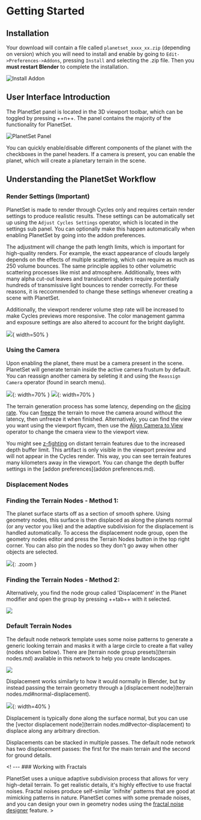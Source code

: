 # Getting Started

## Installation

Your download will contain a file called `planetset_xxxx_xx.zip` (depending on version) which you will need to install and enable by going to `Edit->Preferences->Addons`, pressing `Install` and selecting the .zip file. Then you **must restart Blender** to complete the installation.

![Install Addon](media/install_addon.jpg)

## User Interface Introduction

The PlanetSet panel is located in the 3D viewport toolbar, which can be toggled by pressing ++n++. The panel contains the majority of the functionality for PlanetSet.

![PlanetSet Panel](media/planetset_panel.jpg)

You can quickly enable/disable different components of the planet with the checkboxes in the panel headers. If a camera is present, you can enable the planet, which will create a planetary terrain in the scene.

## Understanding the PlanetSet Workflow

### Render Settings (Important)

PlanetSet is made to render through Cycles only and requires certain render settings to produce realistic results. These settings can be automatically set up using the `Adjust Cycles Settings` operator, which is located in the settings sub panel. You can optionally make this happen automatically when enabling PlanetSet by going into the addon preferences.

The adjustment will change the path length limits, which is important for high-quality renders. For example, the exact appearance of clouds largely depends on the effects of multiple scattering, which can require as much as 250 volume bounces. The same principle applies to other volumetric scattering processes like mist and atmosphere. Additionally, trees with many alpha cut-out leaves and translucent shaders require potentially hundreds of transmissive light bounces to render correctly. For these reasons, it is reccommended to change these settings whenever creating a scene with PlanetSet.

Additionally, the viewport renderer volume step rate will be increased to make Cycles previews more responsive. The color management gamma and exposure settings are also altered to account for the bright daylight.

![](media/adjust_cycles_settings.jpg){ width=50% }

### Using the Camera

Upon enabling the planet, there must be a camera present in the scene. PlanetSet will generate terrain inside the active camera frustum by default. You can reassign another camera by seleting it and using the `Reassign Camera` operator (found in search menu).

![](media/default_startup_planet.jpg){: width=70% }
![](media/default_startup_planet_2.jpg){: width=70% }

The terrain generation process has some latency, depending on the [dicing rate](planet.md#dice-rate). You can [freeze](planet.md#freeze) the terrain to move the camera around without the latency, then unfreeze it when finished. Alternatively, you can find the view you want using the viewport flycam, then use the [Align Camera to View](https://docs.blender.org/manual/en/2.79/editors/3dview/navigate/align.html#align-view-menu) operator to change the cmaera view to the viewport view.

You might see [z-fighting](https://en.wikipedia.org/wiki/Z-fighting) on distant terrain features due to the increased depth buffer limit. This artifact is only visible in the viewport preview and will not appear in the Cycles render. This way, you can see terrain features many kilometers away in the viewport. You can change the depth buffer settings in the [addon preferences](addon preferences.md).

### Displacement Nodes

### Finding the Terrain Nodes - Method 1:

The planet surface starts off as a section of smooth sphere. Using geometry nodes, this surface is then displaced as along the planets normal (or any vector you like) and the adaptive subdivision for the displacement is handled automatically. To access the displacement node group, open the geometry nodes editor and press the Terrain Nodes button in the top right corner. You can also pin the nodes so they don't go away when other objects are selected.

![](media/open_nodes.jpg){: .zoom }

### Finding the Terrain Nodes - Method 2:

Alternatively, you find the node group called 'Displacement' in the Planet modifier and open the group by pressing ++tab++ with it selected.

![](media/displacement_node_location.jpg)

### Default Terrain Nodes

The default node network template uses some noise patterns to generate a generic looking terrain and masks it with a large circle to create a flat valley (nodes shown below). There are [terrain node group presets](terrain nodes.md) available in this network to help you create landscapes.

![](media/default_displacement_nodes.jpg)

Displacement works similarly to how it would normally in Blender, but by instead passing the terrain geometry through a [displacement node](terrain nodes.md#normal-displacement).

![](media/displacement_set_position.jpg){: width=40% }

Displacement is typically done along the surface normal, but you can use the [vector displacement node](terrain nodes.md#vector-displacement) to displace along any arbitrary direction.

Displacements can be stacked in multiple passes. The default node network has two displacement passes: the first for the main terrain and the second for ground details.

<! --- ### Working with Fractals

PlanetSet uses a unique adaptive subdivision process that allows for very high-detail terrain. To get realistic details, it's highly effective to use fractal noises. Fractal noises produce self-similar 'inifnite' patterns that are good at mimicking patterns in nature. PlanetSet comes with some premade noises, and you can design your own in geometry nodes using the [fractal noise designer]() feature. >